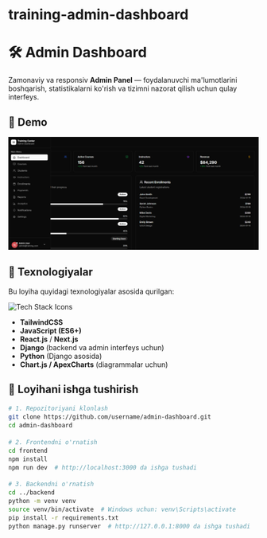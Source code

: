 # training-admin-dashboard

# 🛠️ Admin Dashboard

Zamonaviy va responsiv **Admin Panel** — foydalanuvchi ma'lumotlarini boshqarish, statistikalarni ko'rish va tizimni nazorat qilish uchun qulay interfeys.

## 📸 Demo

![Dashboard Screenshot](public/screenshots/Admin-dashboard.png)

## 🔧 Texnologiyalar

Bu loyiha quyidagi texnologiyalar asosida qurilgan:

<p align="left">
  <img src="https://skillicons.dev/icons?i=javascript,react,nextjs,tailwind," alt="Tech Stack Icons" />
</p>

- **TailwindCSS**
- **JavaScript (ES6+)**
- **React.js** / **Next.js**
- **Django** (backend va admin interfeys uchun)
- **Python** (Django asosida)
- **Chart.js / ApexCharts** (diagrammalar uchun)

## 🚀 Loyihani ishga tushirish

```bash
# 1. Repozitoriyani klonlash
git clone https://github.com/username/admin-dashboard.git
cd admin-dashboard

# 2. Frontendni o'rnatish
cd frontend
npm install
npm run dev  # http://localhost:3000 da ishga tushadi

# 3. Backendni o'rnatish
cd ../backend
python -m venv venv
source venv/bin/activate  # Windows uchun: venv\Scripts\activate
pip install -r requirements.txt
python manage.py runserver  # http://127.0.0.1:8000 da ishga tushadi

